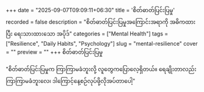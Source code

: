 +++
date = "2025-09-07T09:09:11+06:30"
title = 'စိတ်ဓာတ်ပြင်းပြမှု'
recorded = false
description = "စိတ်ဓာတ်ပြင်းပြမှုအကြောင်းအရာကို အဓိကထားပြီး ရေးသားထားသော အပိုဒ်"
categories = ["Mental Health"]
tags = ["Resilience", "Daily Habits", "Psychology"]
slug = "mental-resilience"
cover = ""
preview = ""
+++
စိတ်ဓာတ်ပြင်းပြမှု

"စိတ်ဓာတ်ပြင်းပြမှုက ကြာကြာမခံဘူးလို့ လူတွေကပြောလေ့ရှိတယ်။
ရေချိုးတာလည်း ကြာကြာမခံဘူးလေ၊ ဒါကြောင့်နေ့စဉ်လုပ်ဖို့လိုအပ်တာပေါ့"